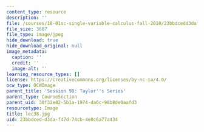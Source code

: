 ```yaml
---
content_type: resource
description: ''
file: /courses/18-01sc-single-variable-calculus-fall-2010/23bbdcedd3daf47d74cb4e0c6a77a434_lec38.jpg
file_size: 3687
file_type: image/jpeg
hide_download: true
hide_download_original: null
image_metadata:
  caption: ''
  credit: ''
  image-alt: ''
learning_resource_types: []
license: https://creativecommons.org/licenses/by-nc-sa/4.0/
ocw_type: OCWImage
parent_title: 'Session 98: Taylor''s Series'
parent_type: CourseSection
parent_uid: 30f32e82-5b1a-1974-da6c-98b8de0aafd3
resourcetype: Image
title: lec38.jpg
uid: 23bbdced-d3da-f47d-74cb-4e0c6a77a434
---
```

